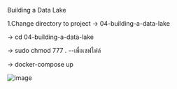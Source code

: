 Building a Data Lake

1.Change directory to project -> 04-building-a-data-lake

  -> cd 04-building-a-data-lake
  
  -> sudo chmod 777 . --เพื่อเซฟไฟล์
  
  -> docker-compose up

![image](https://user-images.githubusercontent.com/111696729/195400859-4daab07f-f36b-4286-9066-069541248ac4.png)
